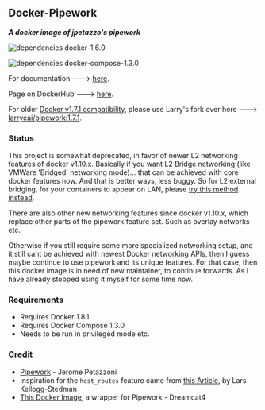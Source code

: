 
## Docker-Pipework
**_A docker image of jpetazzo's pipework_**

![dependencies docker-1.6.0](https://img.shields.io/badge/dependencies-docker--1.6.0-green.svg)

![dependencies docker-compose-1.3.0](https://img.shields.io/badge/dependencies-docker--compose--1.3.0-green.svg)

For documentation ---> [here](https://github.com/dreamcat4/docker-images/blob/master/pipework/0.%20Introduction.md).

Page on DockerHub ---> [here](https://registry.hub.docker.com/u/dreamcat4/pipework/).

For older [Docker v1.7.1 compatibility](https://github.com/dreamcat4/docker-images/issues/19), please use Larry's fork over here ---> [larrycai/pipework:1.7.1](https://hub.docker.com/r/larrycai/pipework/tags/).

### Status

This project is somewhat deprecated, in favor of newer L2 networking features of docker v1.10.x. Basically if you want L2 Bridge networking (like VMWare 'Bridged' networking mode)... that can be achieved with core docker features now. And that is better ways, less buggy. So for L2 external bridging, for your containers to appear on LAN, please [try this method instead](http://stackoverflow.com/questions/35742807/docker-1-10-containers-ip-in-lan).

There are also other new networking features since docker v1.10.x, which replace other parts of the pipework feature set. Such as overlay networks etc.

Otherwise if you still require some more specialized networking setup, and it still cant be achieved with newest Docker networking APIs, then I guess maybe continue to use pipework and its unique features. For that case, then this docker image is in need of new maintainer, to continue forwards. As I have already stopped using it myself for some time now.

### Requirements

* Requires Docker 1.8.1
* Requires Docker Compose 1.3.0
* Needs to be run in privileged mode etc.

### Credit

* [Pipework](https://github.com/jpetazzo/pipework) - Jerome Petazzoni
* Inspiration for the `host_routes` feature came from [this Article](http://blog.oddbit.com/2014/08/11/four-ways-to-connect-a-docker/), by Lars Kellogg-Stedman
* [This Docker Image](https://github.com/dreamcat4/docker-images/tree/master/pipework), a wrapper for Pipework - Dreamcat4
